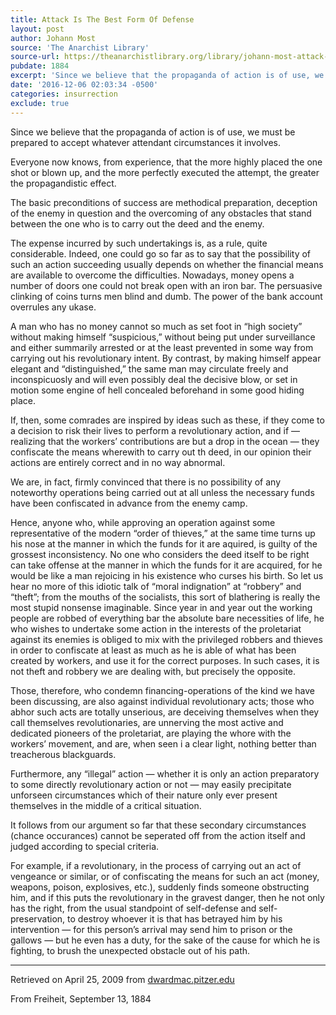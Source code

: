 ```yaml
---
title: Attack Is The Best Form Of Defense
layout: post
author: Johann Most
source: 'The Anarchist Library'
source-url: https://theanarchistlibrary.org/library/johann-most-attack-is-the-best-form-of-defense
pubdate: 1884
excerpt: 'Since we believe that the propaganda of action is of use, we must be prepared to accept whatever attendant circumstances it involves.'
date: '2016-12-06 02:03:34 -0500'
categories: insurrection
exclude: true
---
```


Since we believe that the propaganda of action is of use, we must be prepared to accept whatever attendant circumstances it involves.

Everyone now knows, from experience, that the more highly placed the one shot or blown up, and the more perfectly executed the attempt, the greater the propagandistic effect.

The basic preconditions of success are methodical preparation, deception of the enemy in question and the overcoming of any obstacles that stand between the one who is to carry out the deed and the enemy.

The expense incurred by such undertakings is, as a rule, quite considerable. Indeed, one could go so far as to say that the possibility of such an action succeeding usually depends on whether the financial means are available to overcome the difficulties. Nowadays, money opens a number of doors one could not break open with an iron bar. The persuasive clinking of coins turns men blind and dumb. The power of the bank account overrules any ukase.

A man who has no money cannot so much as set foot in “high society” without making himself “suspicious,” without being put under surveillance and either summarily arrested or at the least prevented in some way from carrying out his revolutionary intent. By contrast, by making himself appear elegant and “distinguished,” the same man may circulate freely and inconspicuosly and will even possibly deal the decisive blow, or set in motion some engine of hell concealed beforehand in some good hiding place.

If, then, some comrades are inspired by ideas such as these, if they come to a decision to risk their lives to perform a revolutionary action, and if — realizing that the workers’ contributions are but a drop in the ocean — they confiscate the means wherewith to carry out th deed, in our opinion their actions are entirely correct and in no way abnormal.

We are, in fact, firmly convinced that there is no possibility of any noteworthy operations being carried out at all unless the necessary funds have been confiscated in advance from the enemy camp.

Hence, anyone who, while approving an operation against some representative of the modern “order of thieves,” at the same time turns up his nose at the manner in which the funds for it are aquired, is guilty of the grossest inconsistency. No one who considers the deed itself to be right can take offense at the manner in which the funds for it are acquired, for he would be like a man rejoicing in his existence who curses his birth. So let us hear no more of this idiotic talk of “moral indignation” at “robbery” and “theft”; from the mouths of the socialists, this sort of blathering is really the most stupid nonsense imaginable. Since year in and year out the working people are robbed of everything bar the absolute bare necessities of life, he who wishes to undertake some action in the interests of the proletariat against its enemies is obliged to mix with the privileged robbers and thieves in order to confiscate at least as much as he is able of what has been created by workers, and use it for the correct purposes. In such cases, it is not theft and robbery we are dealing with, but precisely the opposite.

Those, therefore, who condemn financing-operations of the kind we have been discussing, are also against individual revolutionary acts; those who abhor such acts are totally unserious, are deceiving themselves when they call themselves revolutionaries, are unnerving the most active and dedicated pioneers of the proletariat, are playing the whore with the workers’ movement, and are, when seen i a clear light, nothing better than treacherous blackguards.

Furthermore, any “illegal” action — whether it is only an action preparatory to some directly revolutionary action or not — may easily precipitate unforseen circumstances which of their nature only ever present themselves in the middle of a critical situation.

It follows from our argument so far that these secondary circumstances (chance occurances) cannot be seperated off from the action itself and judged according to special criteria.

For example, if a revolutionary, in the process of carrying out an act of vengeance or similar, or of confiscating the means for such an act (money, weapons, poison, explosives, etc.), suddenly finds someone obstructing him, and if this puts the revolutionary in the gravest danger, then he not only has the right, from the usual standpoint of self-defense and self-preservation, to destroy whoever it is that has betrayed him by his intervention — for this person’s arrival may send him to prison or the gallows — but he even has a duty, for the sake of the cause for which he is fighting, to brush the unexpected obstacle out of his path.


<hr>

Retrieved on April 25, 2009 from <a href="http://dwardmac.pitzer.edu/Anarchist_Archives/bright/most/attack.html" rel="nofollow">dwardmac.pitzer.edu</a>

From Freiheit, September 13, 1884
